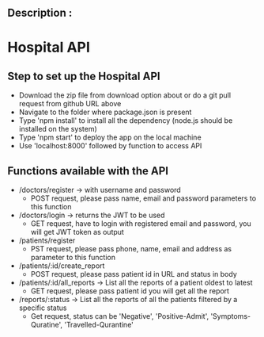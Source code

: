 ## Description :
# Hospital API
 
## Step to set up the Hospital API

* Download the zip file from download option about or do a git pull request from github URL above
* Navigate to the folder where package.json is present
* Type 'npm install' to install all the dependency (node.js should be installed on the system)
* Type 'npm start' to deploy the app on the local machine
* Use 'localhost:8000' followed by function to access API

## Functions available with the API

- /doctors/register → with username and password
    - POST request, please pass name, email and password parameters to this function
- /doctors/login → returns the JWT to be used
    - GET request, have to login with registered email and password, you will get JWT token as output
- /patients/register
    - PST request, please pass phone, name, email and address as parameter to this function
- /patients/:id/create_report
    - POST request, please pass patient id in URL and status in body
- /patients/:id/all_reports → List all the reports of a patient oldest to latest
    - GET request, please pass patient id you will get all the report
- /reports/:status → List all the reports of all the patients filtered by a specific status
    - Get request, status can be 'Negative', 'Positive-Admit', 'Symptoms-Quratine', 'Travelled-Qurantine'
